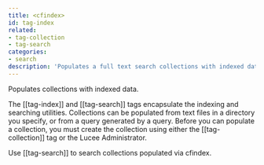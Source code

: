 ```yaml
---
title: <cfindex>
id: tag-index
related:
- tag-collection
- tag-search
categories:
- search
description: 'Populates a full text search collections with indexed data. '
---
```


Populates collections with indexed data.

The [[tag-index]] and [[tag-search]] tags encapsulate the
  indexing and searching utilities. Collections can be populated from text files in a directory
  you specify, or from a query generated by a query. Before you can populate a collection,
  you must create the collection using either the [[tag-collection]] tag or the Lucee Administrator.

Use [[tag-search]] to search collections populated via cfindex.

